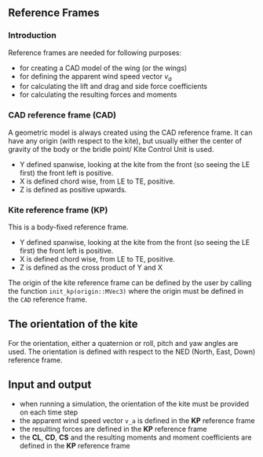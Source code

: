 ## Reference Frames

### Introduction
Reference frames are needed for following purposes:
- for creating a CAD model of the wing (or the wings)
- for defining the apparent wind speed vector $v_a$
- for calculating the lift and drag and side force coefficients
- for calculating the resulting forces and moments

### CAD reference frame (CAD)
A geometric model is always created using the CAD reference frame.
It can have any origin (with respect to the kite), but usually either the center of gravity of the body or the bridle point/ Kite Control Unit is used. 

- Y defined spanwise, looking at the kite from the front (so seeing the LE first) the front left is positive.
- X is defined chord wise, from LE to TE, positive.
- Z is defined as positive upwards.

### Kite reference frame (KP)
This is a body-fixed reference frame.
- Y defined spanwise, looking at the kite from the front (so seeing the LE first) the front left is positive.
- X is defined chord wise, from LE to TE, positive.
- Z is defined as the cross product of Y and X

The origin of the kite reference frame can be defined by the user by calling the function `init_kp(origin::MVec3)` where the origin must be defined in the `CAD` reference frame.

## The orientation of the kite
For the orientation, either a quaternion or roll, pitch and yaw angles are used. The orientation is defined with respect to the NED (North, East, Down) reference frame.

## Input and output
- when running a simulation, the orientation of the kite must be provided on each time step
- the apparent wind speed vector `v_a` is defined in the **KP** reference frame
- the resulting forces are defined in the **KP** reference frame
- the **CL**, **CD**, **CS** and the resulting moments and moment coefficients are defined in the **KP** reference frame